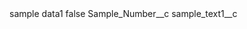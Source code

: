 <?xml version="1.0" encoding="UTF-8"?>
<CustomMetadata xmlns="http://soap.sforce.com/2006/04/metadata" xmlns:xsi="http://www.w3.org/2001/XMLSchema-instance">
    <label>sample data1</label>
    <protected>false</protected>
    <values>
        <field>Sample_Number__c</field>
        <value xsi:nil="true"/>
    </values>
    <values>
        <field>sample_text1__c</field>
        <value xsi:nil="true"/>
    </values>
</CustomMetadata>
